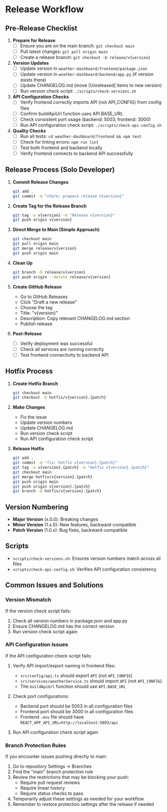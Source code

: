 # Release Workflow

## Pre-Release Checklist

1. **Prepare for Release**
   - [ ] Ensure you are on the main branch: `git checkout main`
   - [ ] Pull latest changes: `git pull origin main`
   - [ ] Create a release branch: `git checkout -b release/v{version}`

2. **Version Updates**
   - [ ] Update version in `weather-dashboard/frontend/package.json`
   - [ ] Update version in `weather-dashboard/backend/app.py` (if version exists there)
   - [ ] Update CHANGELOG.md (move [Unreleased] items to new version)
   - [ ] Run version check script: `./scripts/check-versions.sh`

3. **API Configuration Checks**
   - [ ] Verify frontend correctly imports API (not API_CONFIG) from config files
   - [ ] Confirm buildApiUrl function uses API.BASE_URL
   - [ ] Check consistent port usage (backend: 5003, frontend: 3000)
   - [ ] Run API configuration check script: `./scripts/check-api-config.sh`

4. **Quality Checks**
   - [ ] Run all tests: `cd weather-dashboard/frontend && npm test`
   - [ ] Check for linting errors: `npm run lint`
   - [ ] Test both frontend and backend locally
   - [ ] Verify frontend connects to backend API successfully

## Release Process (Solo Developer)

1. **Commit Release Changes**

   ```bash
   git add .
   git commit -m "chore: prepare release v{version}"
   ```

2. **Create Tag for the Release Branch**

   ```bash
   git tag -a v{version} -m "Release v{version}"
   git push origin v{version}
   ```

3. **Direct Merge to Main (Simple Approach)**

   ```bash
   git checkout main
   git pull origin main
   git merge release/v{version}
   git push origin main
   ```

4. **Clean Up**

   ```bash
   git branch -D release/v{version}
   git push origin --delete release/v{version}
   ```

5. **Create GitHub Release**
   - Go to GitHub Releases
   - Click "Draft a new release"
   - Choose the tag
   - Title: "v{version}"
   - Description: Copy relevant CHANGELOG.md section
   - Publish release

6. **Post-Release**
   - [ ] Verify deployment was successful
   - [ ] Check all services are running correctly
   - [ ] Test frontend connectivity to backend API

## Hotfix Process

1. **Create Hotfix Branch**

   ```bash
   git checkout main
   git checkout -b hotfix/v{version}.{patch}
   ```

2. **Make Changes**
   - Fix the issue
   - Update version numbers
   - Update CHANGELOG.md
   - Run version check script
   - Run API configuration check script

3. **Release Hotfix**

   ```bash
   git add .
   git commit -m "fix: hotfix v{version}.{patch}"
   git tag -a v{version}.{patch} -m "Hotfix v{version}.{patch}"
   git checkout main
   git merge hotfix/v{version}.{patch}
   git push origin main
   git push origin v{version}.{patch}
   git branch -D hotfix/v{version}.{patch}
   ```

## Version Numbering

- **Major Version** (x.0.0): Breaking changes
- **Minor Version** (1.x.0): New features, backward-compatible
- **Patch Version** (1.0.x): Bug fixes, backward-compatible

## Scripts

- `scripts/check-versions.sh`: Ensures version numbers match across all files
- `scripts/check-api-config.sh`: Verifies API configuration consistency

## Common Issues and Solutions

### Version Mismatch

If the version check script fails:

1. Check all version numbers in package.json and app.py
2. Ensure CHANGELOG.md has the correct version
3. Run version check script again

### API Configuration Issues

If the API configuration check script fails:

1. Verify API import/export naming in frontend files:
   - `src/config/api.ts` should export `API` (not `API_CONFIG`)
   - `src/services/weatherService.ts` should import `API` (not `API_CONFIG`)
   - The `buildApiUrl` function should use `API.BASE_URL`

2. Check port configurations:
   - Backend port should be 5003 in all configuration files
   - Frontend port should be 3000 in all configuration files
   - Frontend `.env` file should have `REACT_APP_API_URL=http://localhost:5003/api`

3. Run API configuration check script again

### Branch Protection Rules

If you encounter issues pushing directly to main:

1. Go to repository Settings → Branches
2. Find the "main" branch protection rule
3. Review the restrictions that may be blocking your push:
   - Require pull request reviews
   - Require linear history
   - Require status checks to pass
4. Temporarily adjust these settings as needed for your workflow
5. Remember to restore protection settings after the release if needed
